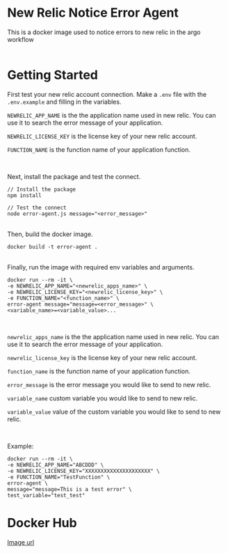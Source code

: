 # New Relic Notice Error Agent
This is a docker image used to notice errors to new relic in the argo workflow
<br />
<br />

# Getting Started
First test your new relic account connection. Make a `.env` file with the `.env.example` and filling in the variables.
<br />

`NEWRELIC_APP_NAME` is the the application name used in new relic. You can use it to search the error message of your application.

`NEWRELIC_LICENSE_KEY` is the license key of your new relic account.

`FUNCTION_NAME` is the function name of your application function.

<br />

Next, install the package and test the connect.

```
// Install the package
npm install

// Test the connect
node error-agent.js message="<error_message>"
```

<br />
Then, build the docker image.

```
docker build -t error-agent .
```
<br />
Finally, run the image with required env variables and arguments.

```
docker run --rm -it \
-e NEWRELIC_APP_NAME="<newrelic_apps_name>" \
-e NEWRELIC_LICENSE_KEY="<newrelic_license_key>" \
-e FUNCTION_NAME="<function_name>" \
error-agent message="message=<error_message>" \  
<variable_name>=<variable_value>...
```
<br />

`newrelic_apps_name` is the the application name used in new relic. You can use it to search the error message of your application.

`newrelic_license_key` is the license key of your new relic account.

`function_name` is the function name of your application function.

`error_message` is the error message you would like to send to new relic. 

`variable_name` custom variable you would like to send to new relic. 

`variable_value` value of the custom variable you would like to send to new relic. 

<br />

Example:

```
docker run --rm -it \
-e NEWRELIC_APP_NAME="ABCDDD" \
-e NEWRELIC_LICENSE_KEY="XXXXXXXXXXXXXXXXXXXXX" \
-e FUNCTION_NAME="TestFunction" \
error-agent \
message="message=This is a test error" \  
test_variable="test_test"
```
# Docker Hub
[Image url](https://hub.docker.com/repository/docker/johnku001/newrelic-notice-error-agent/general)
